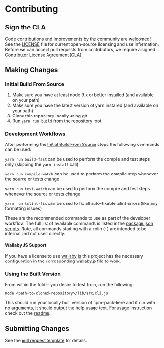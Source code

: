# Contributing

## Sign the CLA

Code contributions and improvements by the community are welcomed!
See the [LICENSE](LICENSE) file for current open-source licensing and use information.
Before we can accept pull requests from contributors, we require a signed
[Contributor License Agreement (CLA)](http://tableau.github.io/contributing.html).

## Making Changes

### Initial Build From Source

1. Make sure you have at least node 9.x or better installed (and available on your path)
1. Make sure you have the latest version of yarn installed (and available on your path)
1. Clone this repository locally using git
1. Run `yarn run build` from the repository root

### Development Workflows

After performing the [Initial Build From Source](#initial-build-from-source) steps the following commands can be used:

`yarn run build-fast` can be used to perform the compile and test steps only (skipping the `yarn install` call)

`yarn run compile-watch` can be used to perform the compile step whenever the source or tests change

`yarn run test-watch` can be used to perform the compile and test steps whenever the source or tests change

`yarn run tslint-fix` can be used to fix all auto-fixable tslint errors (like any formatting issues)

These are the recommended commands to use as part of the developer workflow. The full list of available commands is listed in the [package.json scripts](package.json). Note, all commands starting with a colin (`:`) are intended to be internal and not used directly.

#### Wallaby JS Support

If you have a license to use [wallaby js](https://wallabyjs.com/) this project has the necessary configuration in the corresponding [wallaby.js](wallaby.js) file to work.

### Using the Built Version

From within the folder you desire to test from, run the following:

```unix
node <path-to-cloned-repository>/lib/src/cli.js
```

This should run your locally built version of npm-pack-here and if run with no arguments, it should output the help usage text. For usage instruction check out the [readme](readme.md#Demo).

## Submitting Changes

See the [pull request template](docs/pull_request_template.md) for details.
